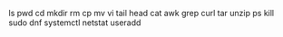 ls
pwd
cd
mkdir
rm
cp
mv
vi
tail
head
cat
awk
grep
curl
tar
unzip
ps
kill
sudo
dnf
systemctl
netstat
useradd
